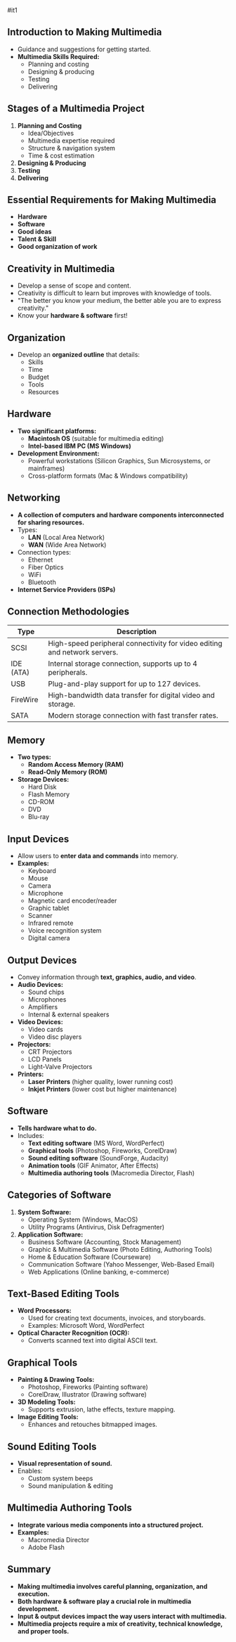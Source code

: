 #it1 
## Introduction to Making Multimedia

- Guidance and suggestions for getting started.
- **Multimedia Skills Required:**
    - Planning and costing
    - Designing & producing
    - Testing
    - Delivering

## Stages of a Multimedia Project

1. **Planning and Costing**
    - Idea/Objectives
    - Multimedia expertise required
    - Structure & navigation system
    - Time & cost estimation
2. **Designing & Producing**
3. **Testing**
4. **Delivering**

## Essential Requirements for Making Multimedia

- **Hardware**
- **Software**
- **Good ideas**
- **Talent & Skill**
- **Good organization of work**

## Creativity in Multimedia

- Develop a sense of scope and content.
- Creativity is difficult to learn but improves with knowledge of tools.
- "The better you know your medium, the better able you are to express creativity."
- Know your **hardware & software** first!

## Organization

- Develop an **organized outline** that details:
    - Skills
    - Time
    - Budget
    - Tools
    - Resources

## Hardware

- **Two significant platforms:**
    - **Macintosh OS** (suitable for multimedia editing)
    - **Intel-based IBM PC (MS Windows)**
- **Development Environment:**
    - Powerful workstations (Silicon Graphics, Sun Microsystems, or mainframes)
    - Cross-platform formats (Mac & Windows compatibility)

## Networking

- **A collection of computers and hardware components interconnected for sharing resources.**
- Types:
    - **LAN** (Local Area Network)
    - **WAN** (Wide Area Network)
- Connection types:
    - Ethernet
    - Fiber Optics
    - WiFi
    - Bluetooth
- **Internet Service Providers (ISPs)**

## Connection Methodologies

|Type|Description|
|---|---|
|SCSI|High-speed peripheral connectivity for video editing and network servers.|
|IDE (ATA)|Internal storage connection, supports up to 4 peripherals.|
|USB|Plug-and-play support for up to 127 devices.|
|FireWire|High-bandwidth data transfer for digital video and storage.|
|SATA|Modern storage connection with fast transfer rates.|

## Memory

- **Two types:**
    - **Random Access Memory (RAM)**
    - **Read-Only Memory (ROM)**
- **Storage Devices:**
    - Hard Disk
    - Flash Memory
    - CD-ROM
    - DVD
    - Blu-ray

## Input Devices

- Allow users to **enter data and commands** into memory.
- **Examples:**
    - Keyboard
    - Mouse
    - Camera
    - Microphone
    - Magnetic card encoder/reader
    - Graphic tablet
    - Scanner
    - Infrared remote
    - Voice recognition system
    - Digital camera

## Output Devices

- Convey information through **text, graphics, audio, and video**.
- **Audio Devices:**
    - Sound chips
    - Microphones
    - Amplifiers
    - Internal & external speakers
- **Video Devices:**
    - Video cards
    - Video disc players
- **Projectors:**
    - CRT Projectors
    - LCD Panels
    - Light-Valve Projectors
- **Printers:**
    - **Laser Printers** (higher quality, lower running cost)
    - **Inkjet Printers** (lower cost but higher maintenance)

## Software

- **Tells hardware what to do.**
- Includes:
    - **Text editing software** (MS Word, WordPerfect)
    - **Graphical tools** (Photoshop, Fireworks, CorelDraw)
    - **Sound editing software** (SoundForge, Audacity)
    - **Animation tools** (GIF Animator, After Effects)
    - **Multimedia authoring tools** (Macromedia Director, Flash)

## Categories of Software

1. **System Software:**
    - Operating System (Windows, MacOS)
    - Utility Programs (Antivirus, Disk Defragmenter)
2. **Application Software:**
    - Business Software (Accounting, Stock Management)
    - Graphic & Multimedia Software (Photo Editing, Authoring Tools)
    - Home & Education Software (Courseware)
    - Communication Software (Yahoo Messenger, Web-Based Email)
    - Web Applications (Online banking, e-commerce)

## Text-Based Editing Tools

- **Word Processors:**
    - Used for creating text documents, invoices, and storyboards.
    - Examples: Microsoft Word, WordPerfect
- **Optical Character Recognition (OCR):**
    - Converts scanned text into digital ASCII text.

## Graphical Tools

- **Painting & Drawing Tools:**
    - Photoshop, Fireworks (Painting software)
    - CorelDraw, Illustrator (Drawing software)
- **3D Modeling Tools:**
    - Supports extrusion, lathe effects, texture mapping.
- **Image Editing Tools:**
    - Enhances and retouches bitmapped images.

## Sound Editing Tools

- **Visual representation of sound.**
- Enables:
    - Custom system beeps
    - Sound manipulation & editing

## Multimedia Authoring Tools

- **Integrate various media components into a structured project.**
- **Examples:**
    - Macromedia Director
    - Adobe Flash

## Summary

- **Making multimedia involves careful planning, organization, and execution.**
- **Both hardware & software play a crucial role in multimedia development.**
- **Input & output devices impact the way users interact with multimedia.**
- **Multimedia projects require a mix of creativity, technical knowledge, and proper tools.**
